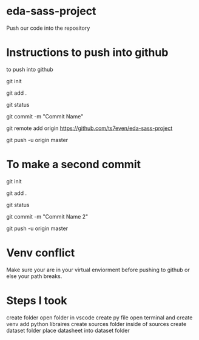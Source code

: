 # eda-sass-project
Push our code into the repository 

# Instructions to push into github 
to push into github 

git init 

git add . 

git status 

git commit -m "Commit Name"

git remote add origin https://github.com/ts7even/eda-sass-project

git push -u origin master 

# To make a second commit 
git init 

git add . 

git status 

git commit -m "Commit Name 2"

git push -u origin master


# Venv conflict
Make sure your are in your virtual enviorment before pushing to github or else your path breaks.

# Steps I took 
create folder 
open folder in vscode 
create py file 
open terminal and create venv
add python libraires 
create sources folder
inside of sources create dataset folder 
place datasheet into dataset folder